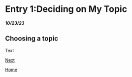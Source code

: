 # Entry 1:Deciding on My Topic
##### 10/23/23
## Choosing a topic

Text

[Next](entry02.md)

[Home](../README.md)
